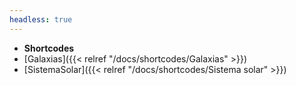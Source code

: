 ```yaml
---
headless: true
---
```


- **Shortcodes**
- [Galaxias]({{< relref "/docs/shortcodes/Galaxias" >}})
- [SistemaSolar]({{< relref "/docs/shortcodes/Sistema solar" >}})

